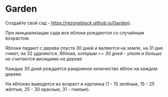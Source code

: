 # Garden
Создайте свой сад - https://rezoneblock.github.io/Garden). 

При инициализации сада все яблоки рождаются со случайным возрастом.

Яблоки падают с дерева спустя 30 дней и валяются на земле, на 31 дне гниют, на 32 удаляются.
  *Яблоки, которым >= 30 дней - упали и больше не считаются висящими на дереве*

Каждые 30 дней рождается рандомное количество яблок на каждом дереве.

На яблоках выводится их возраст и картинка (1 - 15 зелёные, 15 - 25 жёлтые, 25 - 30 красные, 31 - гнилые).




